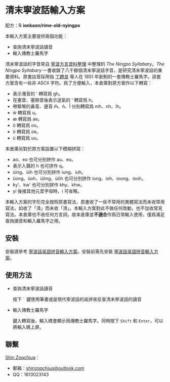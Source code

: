 # 清末寧波話輸入方案

配方：℞ **ionkaon/rime-old-nyingpo**

本輸入方案主要提供兩個功能：

- 查詢清末寧波話讀音
- 輸入傳教士羅馬字

清末寧波話的字音來自 [寧波方言資料整理](https://github.com/ionkaon/data) 中整理的 *The Ningpo Syllabary*。*The Ningpo Syllabary* 一書收錄了八千餘個清末寧波話字音，是研究清末寧波話的重要資料。原書註音採用指 [丁韙良](https://en.wikipedia.org/wiki/William_Alexander_Parsons_Martin) 等人在 1851 年創制的一套傳教士羅馬字。該套方案含有一些非 ASCII 字符。爲了方便輸入，本倉庫對原方案作以下轉寫：

- 表示濁音的 ʽ 轉寫爲 gh。
- 在塞音、塞擦音後表示送氣的 ʽ 轉寫爲 h。
- 帶緊喉的鼻音、邊音 m̆、n̆、l̆ 分別轉寫爲 mh、nh、lh。
- w̆ 轉寫爲 u。
- æ 轉寫爲 ae。
- ô 轉寫爲 oo。
- ö 轉寫爲 oe。
- ü 轉寫爲 uu。

本倉庫另對於原方案設置以下模糊拼寫：

- ao、eo 也可分別拼作 au、eu。
- 表示入聲的 h 也可拼作 q。
- üing、üih 也可分別拼作 iung、iuh。
- üong、üoh、üông、üôh 也可分別拼作 iong、ioh、ioong、iooh。
- kyʽ、kwʽ 也可分別拼作 khy、khw。
- yi 後接其他元音字母時，i 可省略。

本輸入方案的字形完全按照原書寫法，原書收了一些不常用的異體寫法而未收常用寫法，如收了「淸」而未收「清」。本輸入方案對此不做任何改動，也不加收常見寫法。本倉庫也不收任何方言詞。故本倉庫並**不適合**作爲日常輸入使用，僅爲滿足查詢讀音和輸入羅馬字之用。

## 安裝

安裝請參考 [寧波話吳語拼音輸入方案](https://github.com/NGLI/rime-wugniu_gninpou)。安裝前需先安裝 [寧波話吳語拼音輸入方案](https://github.com/NGLI/rime-wugniu_gninpou)。

## 使用方法

- 查詢清末寧波話讀音

  按下 `` ` `` 鍵使用筆畫或是現代寧波話的吳拼來反查清末寧波話的讀音
- 輸入傳教士羅馬字

  鍵入轉寫後，輸入碼會顯示爲傳教士羅馬字。同時按下 `Shift` 和 `Enter`，可以將輸入碼上屏。


## 聯繫

[Shin Zoqchiuq](https://github.com/shinzoqchiuq)：

- 郵箱：shinzoqchiuq@outlook.com
- QQ：1613023143
